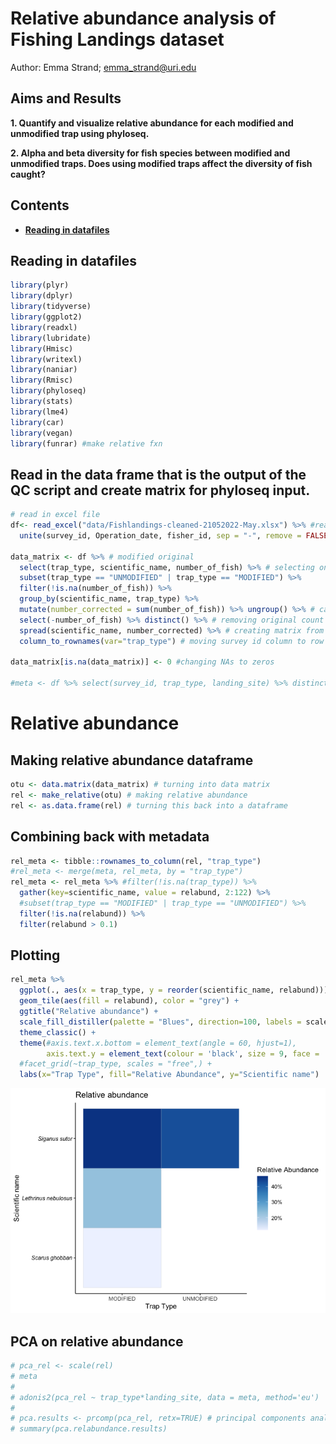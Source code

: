 Relative abundance analysis of Fishing Landings dataset
================
Author: Emma Strand; <emma_strand@uri.edu>

## Aims and Results

**1. Quantify and visualize relative abundance for each modified and
unmodified trap using phyloseq.**

**2. Alpha and beta diversity for fish species between modified and
unmodified traps. Does using modified traps affect the diversity of fish
caught?**

## Contents

-   [**Reading in datafiles**](#data)

## <a name="data"></a> **Reading in datafiles**

``` r
library(plyr)
library(dplyr)
library(tidyverse)
library(ggplot2)
library(readxl)
library(lubridate)
library(Hmisc)
library(writexl)
library(naniar)
library(Rmisc)
library(phyloseq)
library(stats)
library(lme4)
library(car)
library(vegan)
library(funrar) #make relative fxn 
```

## Read in the data frame that is the output of the QC script and create matrix for phyloseq input.

``` r
# read in excel file
df<- read_excel("data/Fishlandings-cleaned-21052022-May.xlsx") %>% #read in excel file 
  unite(survey_id, Operation_date, fisher_id, sep = "-", remove = FALSE) # creating a new variable called survey id

data_matrix <- df %>% # modified original 
  select(trap_type, scientific_name, number_of_fish) %>% # selecting only desired columns for matrix
  subset(trap_type == "UNMODIFIED" | trap_type == "MODIFIED") %>%
  filter(!is.na(number_of_fish)) %>%
  group_by(scientific_name, trap_type) %>% 
  mutate(number_corrected = sum(number_of_fish)) %>% ungroup() %>% # calculating total number of that fish per survey id
  select(-number_of_fish) %>% distinct() %>% # removing original count column and taking out repetitive rows 
  spread(scientific_name, number_corrected) %>% # creating matrix from fish name and number columns
  column_to_rownames(var="trap_type") # moving survey id column to row names 

data_matrix[is.na(data_matrix)] <- 0 #changing NAs to zeros 

#meta <- df %>% select(survey_id, trap_type, landing_site) %>% distinct()
```

# Relative abundance

## Making relative abundance dataframe

``` r
otu <- data.matrix(data_matrix) # turning into data matrix 
rel <- make_relative(otu) # making relative abundance 
rel <- as.data.frame(rel) # turning this back into a dataframe 
```

## Combining back with metadata

``` r
rel_meta <- tibble::rownames_to_column(rel, "trap_type")
#rel_meta <- merge(meta, rel_meta, by = "trap_type")
rel_meta <- rel_meta %>% #filter(!is.na(trap_type)) %>%
  gather(key=scientific_name, value = relabund, 2:122) %>%
  #subset(trap_type == "MODIFIED" | trap_type == "UNMODIFIED") %>%
  filter(!is.na(relabund)) %>%
  filter(relabund > 0.1)
```

## Plotting

``` r
rel_meta %>%
  ggplot(., aes(x = trap_type, y = reorder(scientific_name, relabund))) + 
  geom_tile(aes(fill = relabund), color = "grey") +
  ggtitle("Relative abundance") +
  scale_fill_distiller(palette = "Blues", direction=100, labels = scales::label_percent(scale=100)) + 
  theme_classic() +
  theme(#axis.text.x.bottom = element_text(angle = 60, hjust=1),
        axis.text.y = element_text(colour = 'black', size = 9, face = 'italic')) + 
  #facet_grid(~trap_type, scales = "free",) +
  labs(x="Trap Type", fill="Relative Abundance", y="Scientific name") 
```

![](Relative-abundance-analysis_files/figure-gfm/unnamed-chunk-5-1.png)<!-- -->

## PCA on relative abundance

``` r
# pca_rel <- scale(rel)
# meta
# 
# adonis2(pca_rel ~ trap_type*landing_site, data = meta, method='eu')
# 
# pca.results <- prcomp(pca_rel, retx=TRUE) # principal components analysis on sym data
# summary(pca.relabundance.results)
```
